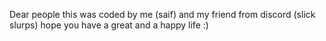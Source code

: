 Dear people this was coded by me (saif) and my friend from discord (slick slurps) hope you have a great and a happy life :)
